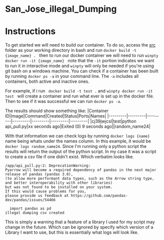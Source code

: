 # San_Jose_illegal_Dumping

# Instructions

To get started we will need to build our container. To do so, access the [src](./src) folder as your working directory in bash and run ```docker build -t {image_name} . ``` then to run our docker container we will need to run ```winpty docker run -it {image_name} ``` note that the ```-it``` portion indicates we want to run it in interactive mode and ```winpty``` will only be needed if you're using git bash on a windows machine. You can check if a container has been built by running ```docker ps -a``` in your command line. The ```-a``` includes all containers, both active and inactive ones. 

For example, if i run ``` docker build -t test .``` and ```winpty docker run -it test ``` will create a container and run what ever is set up in the docker file. Then to see if it was successful we can run ```docker ps -a```.

The results should show something like:
|Container ID|Image|Command|Created|Status|Ports|Names|
|---------|---------|---------|---------|---------|---------|---------|
|cj39jwjcsl|test|python api_pull.py|xx seconds ago|Exited (0) 9 seconds ago||random_name24|

With that information we can check logs by running ```docker logs {name}``` name being whats under the names column. In this example, it would be ```docker logs random_name24```. Since I'm running only a python script the results will return the output of the python script. In my case it was a script to create a csv file if one didn't exist. Which verbatim looks like.

```   
/app/api_pull.py:2: DeprecationWarning:
Pyarrow will become a required dependency of pandas in the next major release of pandas (pandas 3.0),
(to allow more performant data types, such as the Arrow string type, and better interoperability with other libraries)
but was not found to be installed on your system.
If this would cause problems for you,
please provide us feedback at https://github.com/pandas-dev/pandas/issues/54466

  import pandas as pd
illegal dumping csv created

```

This is simply a warning that a feature of a library I used for my script may change in the future. Which can be ignored by specify which version of a Library I want to use, but this is essentially what logs will look like.
